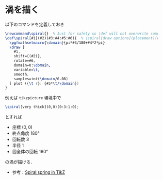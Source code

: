 # 渦を描く

以下のコマンドを定義しておき

```latex
\newcommand\spiral{}  % Just for safety so \def will not overwrite something
\def\spiral[#1](#2)(#3:#4:#5:#6){  % \spiral[draw options](placement)(end angle:revolutions:final radius:rotation angle)
  \pgfmathsetmacro{\domain}{pi*#3/180+#4*2*pi}
  \draw [
    #1,
    shift={(#2)},
    rotate=#6,
    domain=0:\domain,
    variable=\t,
    smooth,
    samples=int(\domain/0.08)
  ] plot ({\t r}: {#5*\t/\domain})
}
```

例えば `tikzpicture` 環境中で

```latex
\spiral[very thick](0,0)(0:3:1:0);
```

とすれば

- 座標 $(0,0)$
- 終点角度 $180$°
- 回転数 $3$
- 半径 $1$
- 図全体の回転 $180$°

の渦が描ける．

- 参考：[Spiral spring in TikZ](https://tex.stackexchange.com/questions/29147/spiral-spring-in-tikz)
